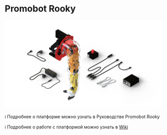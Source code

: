 # Promobot Rooky

![](https://github.com/Promobot-education/rooky/blob/main/docs/res/all_white_bg_3.png)

 
ℹ️ Подробнее о платформе можно узнать в Руководстве Promobot Rooky

ℹ️ Подробнее о работе с платформой можно узнать в [Wiki](https://github.com/Promobot-education/rooky/wiki)
